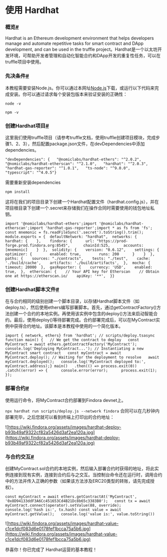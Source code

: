 # 使用 Hardhat

### 概览[#](https://wiki.findora.org/docs/dapp/hardhat#overview)

Hardhat is an Ethereum development environment that helps developers manage and automate repetitive tasks for smart contract and DApp development, and can be used in the truffle project。Hardhat是一个以太坊开发环境，可帮助开发者管理和自动化智能合约和DApp开发的重复性任务，可以在truffle项目中使用。

### 先决条件[#](https://wiki.findora.org/docs/dapp/hardhat#prerequisites)

本教程需要安装Node.js。你可以通过本网址[Node.js](https://nodejs.org/)下载，或运行以下代码来完成安装。你可以通过请求每个安装包版本来验证安装的正确性：

   `node -v`

   `npm -v`

### 创建Hardhat项目[#](https://wiki.findora.org/docs/dapp/hardhat#create-hardhat-project)

这里我们使用truffle项目（请参考truffle文档，使用truffle创建项目模块，完成步骤1、2、3），然后配置package.json文件，在devDependencies中添加dependencies。

`"devDependencies": {   "@nomiclabs/hardhat-ethers": "^2.0.2",   "@nomiclabs/hardhat-etherscan": "^2.1.0",   "hardhat": "^2.0.3",   "hardhat-gas-reporter": "^1.0.1",   "ts-node": "^9.0.0",   "typescript": "^4.0.5"}`

需要重新安装dependencies

`npm install`

这将在我们的项目目录下创建一个Hardhat配置文件（hardhat.config.js），并在项目根目录下创建一个.secret来存储我们在操作合同时需要使用的钱包地址私钥。

`import '@nomiclabs/hardhat-ethers';import '@nomiclabs/hardhat-etherscan';import 'hardhat-gas-reporter';import * as fs from 'fs';
const mnemonic = fs.readFileSync('.secret').toString().trim();
module.exports = {  defaultNetwork: "hardhat",  networks: {    hardhat: {    },    findora: {      url: "https://prod-forge.prod.findora.org:8545",      chainId:525,      accounts: [mnemonic]    }  },  solidity: {    version: "0.6.12",    settings: {      optimizer: {        enabled: true,        runs: 200      }    }  },  paths: {    sources: "./contracts",    tests: "./test",    cache: './build/cache',    artifacts: './build/artifacts',  },  mocha: {    timeout: 20000  },  gasReporter: {    currency: 'USD',    enabled: true,  },  etherscan: {    // Your API key for Etherscan    // Obtain one at https://etherscan.io/    apiKey: '**',  }}`

### 创建Hardhat脚本文件[#](https://wiki.findora.org/docs/dapp/hardhat#create-hardhat-script-file)

在与合约相同的级别创建一个脚本目录，以存储Hardhat脚本文件（如deploy.ts），然后使用ethers编写部署脚本。首先，通过getContractFactory()方法创建一个合约的本地实例。再使用该实例中包含的deploy()方法来启动智能合约。最后，使用deploy()等待部署完成。合约部署完成后，可以在MyContract实例中获得合约地址。该脚本是本教程中使用的一个简化版本。

`import { network, ethers} from 'hardhat';
// scripts/deploy.tsasync function main() {   // We get the contract to deploy   const MyContract = await ethers.getContractFactory('MyContract');   console.log('Deploying MyContract...');
   // Instantiating a new MyContract smart contract   const myContract = await MyContract.deploy();
   // Waiting for the deployment to resolve   await myContract.deployed();   console.log('MyContract deployed to:', myContract.address);}
main()   .then(() => process.exit(0))   .catch((error) => {      console.error(error);      process.exit(1);   });`

### 部署合约[#](https://wiki.findora.org/docs/dapp/hardhat#deploy-contract)

使用运行命令，将MyContract合约部署到Findora devnet上。

`npx hardhat run scripts/deploy.js --network findora` 
合同可以在几秒钟内部署完毕，之后您就可以看到终端上打印出的合约地址：

![https://wiki.findora.org/assets/images/hardhat-deploy-b93b49af9322cf82a5426d3af2ea120a.jpg](https://wiki.findora.org/assets/images/hardhat-deploy-b93b49af9322cf82a5426d3af2ea120a.jpg)

### 与合约交互[#](https://wiki.findora.org/docs/dapp/hardhat#interact-with-the-contract)

创建MyContract.sol合约的本地实例，然后输入部署合约时获得的地址，将此实例连接到现有实例，连接到合约后与之交互。当控制台命令还在运行时，调用合约中的方法并传入正确的参数（如果该方法涉及ERC20类型的转账，请先完成授权）。

`const myContract = await ethers.getContractAt('MyContract', '0x8D94133ddF3A6Cc451653Cd4B21Dc8b65c3383B0');   const tx = await myContract.connect(operator).setValue(88, override);   console.log('hash is:', tx.hash)
   const value = await myContract.getValue();   console.log('value is:', value.toString())`

![https://wiki.findora.org/assets/images/hardhat-value-c1ce1dcf083d6e0178fef1bcca75a5b6.jpg](https://wiki.findora.org/assets/images/hardhat-value-c1ce1dcf083d6e0178fef1bcca75a5b6.jpg)

恭喜你！你已完成了 Hardhat运营的基本教程！
